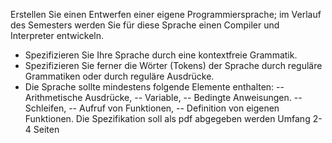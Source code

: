 Erstellen Sie einen Entwerfen einer eigene Programmiersprache; im Verlauf des Semesters werden Sie für diese Sprache einen Compiler und Interpreter entwickeln.

- Spezifizieren Sie Ihre Sprache durch eine kontextfreie Grammatik.
- Spezifizieren Sie ferner die Wörter (Tokens) der Sprache durch reguläre Grammatiken oder durch reguläre Ausdrücke.
- Die Sprache sollte mindestens folgende Elemente enthalten:
-- Arithmetische Ausdrücke,
-- Variable,
-- Bedingte Anweisungen.
-- Schleifen,
-- Aufruf von Funktionen,
-- Definition von eigenen Funktionen.
Die Spezifikation soll als pdf abgegeben werden
Umfang 2-4 Seiten
